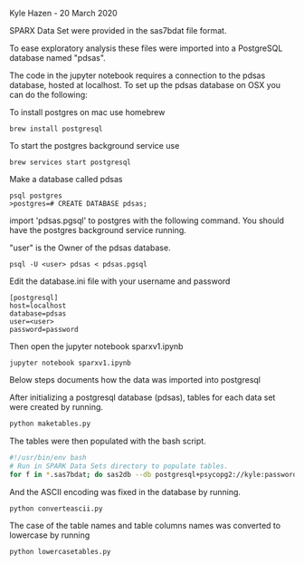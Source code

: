 Kyle Hazen - 20 March 2020

SPARX Data Set were provided in the sas7bdat file format.

To ease exploratory analysis these files were imported into a 
PostgreSQL database named "pdsas". 

The code in the jupyter notebook requires a connection to the pdsas database,
hosted at localhost. To set up the pdsas database on OSX you can do the following:

To install postgres on mac use homebrew
```
brew install postgresql
```

To start the postgres background service use
```
brew services start postgresql
```


Make a database called pdsas
```
psql postgres
>postgres=# CREATE DATABASE pdsas; 
```

import 'pdsas.pgsql' to postgres with the following command. 
You should have the postgres background service running. 

"user" is the Owner of the pdsas database.

```
psql -U <user> pdsas < pdsas.pgsql
```

Edit the database.ini file with your username and password

```
[postgresql]
host=localhost
database=pdsas
user=<user>
password=password
```

Then open the jupyter notebook sparxv1.ipynb
```
jupyter notebook sparxv1.ipynb
```


Below steps documents how the data was imported into postgresql

After initializing a postgresql database (pdsas), tables 
for each data set were created by running.
```bash
python maketables.py
```

The tables were then populated with the bash script.
```bash
#!/usr/bin/env bash
# Run in SPARK Data Sets directory to populate tables.
for f in *.sas7bdat; do sas2db --db postgresql+psycopg2://kyle:password@localhost:5432/pdsas $f; done;
```

And the ASCII encoding was fixed in the database by running.
```bash
python converteascii.py
```

The case of the table names and table columns names was converted to lowercase
by running
```bash
python lowercasetables.py
```

